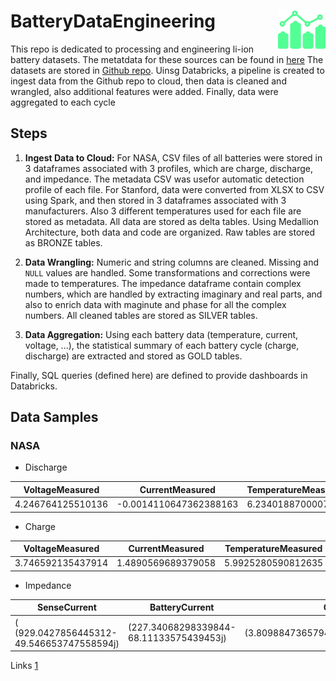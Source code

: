 # BatteryDataEngineering <img src="logo2.png" align="right" style="width: 15%;"/>
This repo is dedicated to processing and engineering li-ion battery datasets. The metatdata for these sources can be found in [here](https://github.com/berserkhmdvhb/BatteryDataEngineering/tree/main/Metadata)
The datasets are stored in [Github repo](https://github.com/berserkhmdvhb/BatteryDatasets).
Uinsg Databricks, a pipeline is created to ingest data from the Github repo to cloud, then data is cleaned and wrangled, also additional features were added. Finally, data were aggregated to each cycle
## Steps

1. **Ingest Data to Cloud:**
   For NASA, CSV files of all batteries were stored in 3 dataframes associated with 3 profiles, which are charge, discharge, and impedance. The metadata CSV was usefor automatic detection profile of each file. For Stanford, data were converted from XLSX to CSV using Spark, and then stored in 3 dataframes associated with 3 manufacturers. Also 3 different temperatures used for each file are stored as metadata. All data are stored as delta tables. Using Medallion Architecture, both data and code are organized. Raw tables are stored as BRONZE tables.

3. **Data Wrangling:** Numeric and string columns are cleaned. Missing and `NULL` values are handled. Some transformations and corrections were made to temperatures. The impedance dataframe contain complex numbers, which are handled by extracting imaginary and real parts, and also to enrich data with maginute and phase for all the complex numbers. All cleaned tables are stored as SILVER tables.

4. **Data Aggregation:** Using each battery data (temperature, current, voltage, ...), the statistical summary of each battery cycle (charge, discharge) are extracted and stored as GOLD tables.

Finally, SQL queries (defined here) are defined to provide dashboards in Databricks.

## Data Samples

### NASA

- Discharge

| VoltageMeasured |	CurrentMeasured |	TemperatureMeasured	| CurrentLoad	| VoltageLoad	| Duration |	
| --------------- | --------------- | ------------------- | ----------- | ----------- | -------- |
| 4.246764125510136 |	-0.0014110647362388163 | 6.234018870000787 |	0.0002 | 4.262 | 9.36	|

- Charge

| VoltageMeasured	| CurrentMeasured	| TemperatureMeasured	| CurrentCharge	| VoltageCharge	| Duration |	
| --------------- | --------------- | ------------------- | ------------- | ------------- | -------- |
| 3.746592135437914 |	1.4890569689379058 | 5.9925280590812635	| 1.4995 | 4.618 | 2.594000000000001 |

- Impedance

| SenseCurrent | BatteryCurrent | CurrentRatio | BatteryImpedance | RectifiedImpedance |
| ------------ | -------------- | ------------ | ---------------- | ------------------ | 
| ( (929.0427856445312-49.546653747558594j) | (227.34068298339844-68.11133575439453j) | (3.8098847365794053+0.9235024808405093j) | (0.22133620478684887+0.04668101354100503j) |	(0.17505020080728648-0.019801974566721604j)	) |

Links
[1](https://calce.umd.edu/battery-data)
